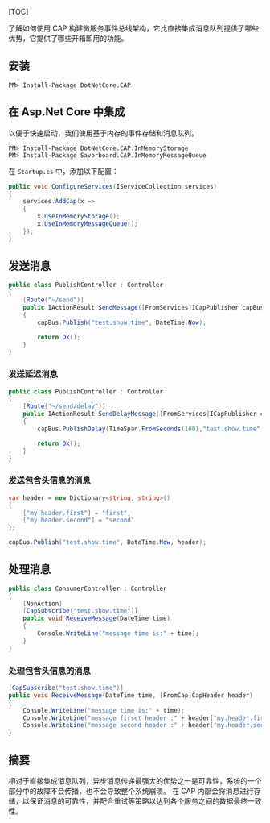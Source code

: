 [TOC]

了解如何使用 CAP 构建微服务事件总线架构，它比直接集成消息队列提供了哪些优势，它提供了哪些开箱即用的功能。

## 安装

```shell
PM> Install-Package DotNetCore.CAP
```

## 在 Asp.Net Core 中集成

以便于快速启动，我们使用基于内存的事件存储和消息队列。

```shell
PM> Install-Package DotNetCore.CAP.InMemoryStorage
PM> Install-Package Savorboard.CAP.InMemoryMessageQueue
```

在 `Startup.cs` 中，添加以下配置：

```csharp
public void ConfigureServices(IServiceCollection services)
{
    services.AddCap(x =>
    {
        x.UseInMemoryStorage();
        x.UseInMemoryMessageQueue();
    });
}
```

## 发送消息

```csharp
public class PublishController : Controller
{
    [Route("~/send")]
    public IActionResult SendMessage([FromServices]ICapPublisher capBus)
    {
        capBus.Publish("test.show.time", DateTime.Now);

        return Ok();
    }
}
```

### 发送延迟消息

```csharp
public class PublishController : Controller
{
    [Route("~/send/delay")]
    public IActionResult SendDelayMessage([FromServices]ICapPublisher capBus)
    {
        capBus.PublishDelay(TimeSpan.FromSeconds(100),"test.show.time", DateTime.Now);

        return Ok();
    }
}
```

### 发送包含头信息的消息

```csharp
var header = new Dictionary<string, string>()
{
    ["my.header.first"] = "first",
    ["my.header.second"] = "second"
};

capBus.Publish("test.show.time", DateTime.Now, header);
```

## 处理消息

```csharp
public class ConsumerController : Controller
{
    [NonAction]
    [CapSubscribe("test.show.time")]
    public void ReceiveMessage(DateTime time)
    {
        Console.WriteLine("message time is:" + time);
    }
}
```

### 处理包含头信息的消息

```csharp
[CapSubscribe("test.show.time")]
public void ReceiveMessage(DateTime time, [FromCap]CapHeader header)
{
    Console.WriteLine("message time is:" + time);
    Console.WriteLine("message firset header :" + header["my.header.first"]);
    Console.WriteLine("message second header :" + header["my.header.second"]);
}
```

## 摘要

相对于直接集成消息队列，异步消息传递最强大的优势之一是可靠性，系统的一个部分中的故障不会传播，也不会导致整个系统崩溃。 在 CAP 内部会将消息进行存储，以保证消息的可靠性，并配合重试等策略以达到各个服务之间的数据最终一致性。

